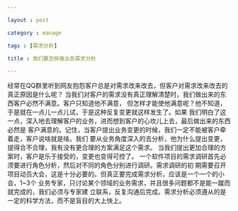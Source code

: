 ```yaml
---

layout : post

category : manage

tags : [需求分析]

title : 我们要怎样做业务需求分析

---
```


经常在QQ群里听到网友抱怨客户总是对需求改来改去，但客户对需求改来改去的真正原因是什么呢？
当我们对客户的需求没有真正理解清楚时，我们做出来的东西客户必然不满意。客户只知道他不满意，
但怎样才能使他满意呢？他不知道，于是就在一点儿一点儿试，于是这种反复变更就这样发生了。如果
我们明白了这一点，深入地去理解客户的业务，进而想到客户的心坎儿上去，最后做出来的东西必然是
客户满意的。记住，当客户提出业务变更的时候，我们一定不能被客户牵着走，客户说啥就是啥。我们
要从业务角度深入的去分析，他为什么提出变更，提得合不合理，我有没有更合理的方案满足这个需求。
当我们提出更加合理的方案时，客户是乐于接受的，变更也变得可控了。 
一个软件项目的需求调研首先必须要进行角色分析，然后对不同的角色分别进行调研。需求调研的初
期需要召开项目动员大会，这是十分必要的。但真正要完成需求分析，应该是一个一个的小会，1~3个
业务专家，只讨论某个领域的业务需求，并且很多问题都不是能一蹴而就完成的，我们必须与专家建
立联系，反复沟通后完成。需求分析必须遵从的是一定的科学方法，而不是盲目的大上快上。 
 




